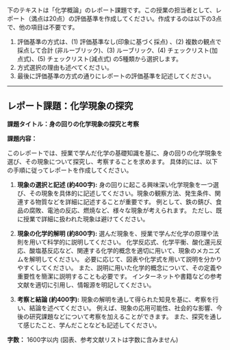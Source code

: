 下のテキストは「化学概論」のレポート課題です。この授業の担当者として、レポート（満点は20点）の評価基準を作成してください。作成するのは以下の3点で、他の項目は不要です。

1. 評価基準の方式は、(1) 評価基準なし(印象に基づく採点) 、(2) 複数の観点で採点して合計  (非ルーブリック)、(3) ルーブリック、(4) チェックリスト(加点式)、(5) チェックリスト(減点式) の5種類から選択します。
2. 方式選択の理由も述べてください。
3. 最後に評価基準の方式の通りにレポートの評価基準を記述してください。

---------------------------------------
## レポート課題：化学現象の探究

**課題タイトル：身の回りの化学現象の探究と考察**

**課題内容：**

このレポートでは、授業で学んだ化学の基礎知識を基に、身の回りの化学現象を選び、その現象について探究し、考察することを求めます。  具体的には、以下の手順に従ってレポートを作成してください。

1. **現象の選択と記述 (約400字):** 身の回りに起こる興味深い化学現象を一つ選び、その現象を具体的に記述してください。現象の観察方法、発生条件、関連する物質などを詳細に記述することが重要です。  例として、鉄の錆び、食品の腐敗、電池の反応、燃焼など、様々な現象が考えられます。  ただし、既に授業で詳細に扱われた現象は避けてください。

2. **現象の化学的解明 (約800字):** 選んだ現象を、授業で学んだ化学の原理や法則を用いて科学的に説明してください。  化学反応式、化学平衡、酸化還元反応、酸塩基反応など、関連する化学的概念を適切に用いて、現象のメカニズムを解明してください。  必要に応じて、図表や化学式を用いて説明を分かりやすくしてください。  また、説明に用いた化学的概念について、その定義や重要性を簡潔に説明することも必要です。  インターネットや書籍などの参考文献を適切に引用し、情報源を明記してください。

3. **考察と結論 (約400字):**  現象の解明を通して得られた知見を基に、考察を行い、結論を述べてください。  例えば、現象の応用可能性、社会的な影響、今後の研究課題などについて考察を加えることができます。  また、探究を通して感じたこと、学んだことなども記述してください。


**字数：** 1600字以内 (図表、参考文献リストは字数に含みません)
